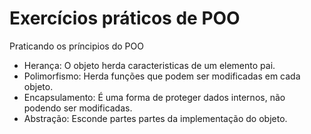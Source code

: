 <h1>Exercícios práticos de POO</h1>
<p>Praticando os príncipios do POO</p>

- Herança: O objeto herda caracteristicas de um elemento pai.
- Polimorfismo: Herda funções que podem ser modificadas em cada objeto.
- Encapsulamento: É uma forma de proteger dados internos, não podendo ser modificadas.
- Abstração: Esconde partes partes da implementação do objeto.
